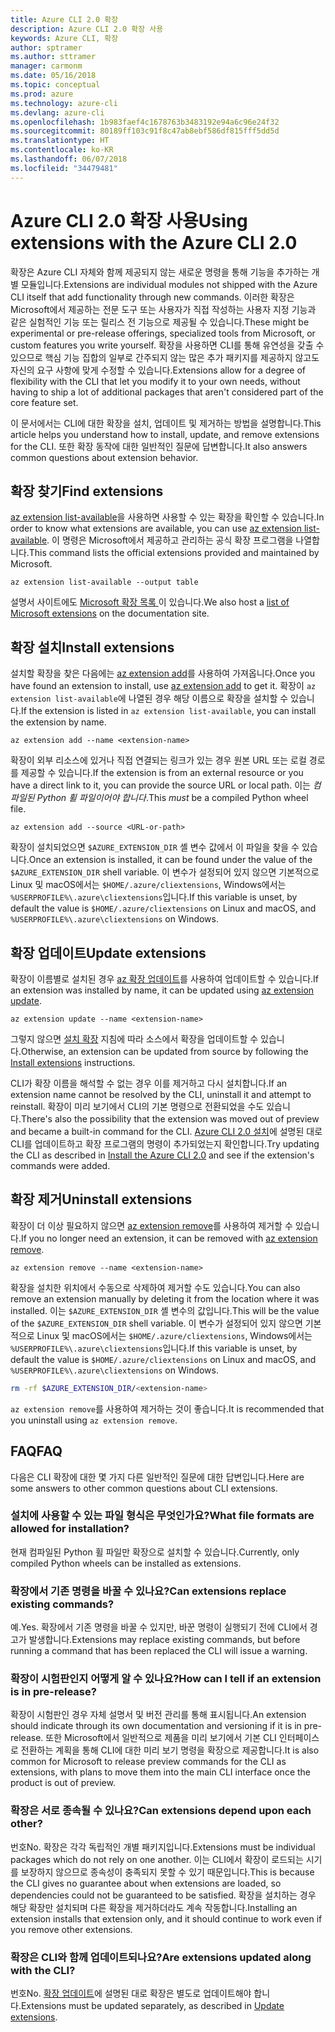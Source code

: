 ```yaml
---
title: Azure CLI 2.0 확장
description: Azure CLI 2.0 확장 사용
keywords: Azure CLI, 확장
author: sptramer
ms.author: sttramer
manager: carmonm
ms.date: 05/16/2018
ms.topic: conceptual
ms.prod: azure
ms.technology: azure-cli
ms.devlang: azure-cli
ms.openlocfilehash: 1b983faef4c1678763b3483192e94a6c96e24f32
ms.sourcegitcommit: 80189ff103c91f8c47ab8ebf586df815fff5dd5d
ms.translationtype: HT
ms.contentlocale: ko-KR
ms.lasthandoff: 06/07/2018
ms.locfileid: "34479481"
---
```

# <a name="using-extensions-with-the-azure-cli-20"></a><span data-ttu-id="b594f-104">Azure CLI 2.0 확장 사용</span><span class="sxs-lookup"><span data-stu-id="b594f-104">Using extensions with the Azure CLI 2.0</span></span>

<span data-ttu-id="b594f-105">확장은 Azure CLI 자체와 함께 제공되지 않는 새로운 명령을 통해 기능을 추가하는 개별 모듈입니다.</span><span class="sxs-lookup"><span data-stu-id="b594f-105">Extensions are individual modules not shipped with the Azure CLI itself that add functionality through new commands.</span></span> <span data-ttu-id="b594f-106">이러한 확장은 Microsoft에서 제공하는 전문 도구 또는 사용자가 직접 작성하는 사용자 지정 기능과 같은 실험적인 기능 또는 릴리스 전 기능으로 제공될 수 있습니다.</span><span class="sxs-lookup"><span data-stu-id="b594f-106">These might be experimental or pre-release offerings, specialized tools from Microsoft, or custom features you write yourself.</span></span> <span data-ttu-id="b594f-107">확장을 사용하면 CLI를 통해 유연성을 갖출 수 있으므로 핵심 기능 집합의 일부로 간주되지 않는 많은 추가 패키지를 제공하지 않고도 자신의 요구 사항에 맞게 수정할 수 있습니다.</span><span class="sxs-lookup"><span data-stu-id="b594f-107">Extensions allow for a degree of flexibility with the CLI that let you modify it to your own needs, without having to ship a lot of additional packages that aren't considered part of the core feature set.</span></span>

<span data-ttu-id="b594f-108">이 문서에서는 CLI에 대한 확장을 설치, 업데이트 및 제거하는 방법을 설명합니다.</span><span class="sxs-lookup"><span data-stu-id="b594f-108">This article helps you understand how to install, update, and remove extensions for the CLI.</span></span> <span data-ttu-id="b594f-109">또한 확장 동작에 대한 일반적인 질문에 답변합니다.</span><span class="sxs-lookup"><span data-stu-id="b594f-109">It also answers common questions about extension behavior.</span></span>

## <a name="find-extensions"></a><span data-ttu-id="b594f-110">확장 찾기</span><span class="sxs-lookup"><span data-stu-id="b594f-110">Find extensions</span></span>

<span data-ttu-id="b594f-111">[az extension list-available](/cli/azure/extension#az-extension-list-available)을 사용하면 사용할 수 있는 확장을 확인할 수 있습니다.</span><span class="sxs-lookup"><span data-stu-id="b594f-111">In order to know what extensions are available, you can use [az extension list-available](/cli/azure/extension#az-extension-list-available).</span></span> <span data-ttu-id="b594f-112">이 명령은 Microsoft에서 제공하고 관리하는 공식 확장 프로그램을 나열합니다.</span><span class="sxs-lookup"><span data-stu-id="b594f-112">This command lists the official extensions provided and maintained by Microsoft.</span></span>

```azurecli-interactive
az extension list-available --output table
```

<span data-ttu-id="b594f-113">설명서 사이트에도 [ Microsoft 확장 목록 ](azure-cli-extensions-list.md)이 있습니다.</span><span class="sxs-lookup"><span data-stu-id="b594f-113">We also host a [list of Microsoft extensions](azure-cli-extensions-list.md) on the documentation site.</span></span>

## <a name="install-extensions"></a><span data-ttu-id="b594f-114">확장 설치</span><span class="sxs-lookup"><span data-stu-id="b594f-114">Install extensions</span></span>

<span data-ttu-id="b594f-115">설치할 확장을 찾은 다음에는 [az extension add](https://docs.microsoft.com/cli/azure/extension#az-extension-add)를 사용하여 가져옵니다.</span><span class="sxs-lookup"><span data-stu-id="b594f-115">Once you have found an extension to install, use [az extension add](https://docs.microsoft.com/cli/azure/extension#az-extension-add) to get it.</span></span> <span data-ttu-id="b594f-116">확장이 `az extension list-available`에 나열된 경우 해당 이름으로 확장을 설치할 수 있습니다.</span><span class="sxs-lookup"><span data-stu-id="b594f-116">If the extension is listed in `az extension list-available`, you can install the extension by name.</span></span>

```azurecli-interactive
az extension add --name <extension-name>
```

<span data-ttu-id="b594f-117">확장이 외부 리소스에 있거나 직접 연결되는 링크가 있는 경우 원본 URL 또는 로컬 경로를 제공할 수 있습니다.</span><span class="sxs-lookup"><span data-stu-id="b594f-117">If the extension is from an external resource or you have a direct link to it, you can provide the source URL or local path.</span></span> <span data-ttu-id="b594f-118">이는 _컴파일된 Python 휠 파일이어야 합니다_.</span><span class="sxs-lookup"><span data-stu-id="b594f-118">This _must_ be a compiled Python wheel file.</span></span>

```azurecli-interactive
az extension add --source <URL-or-path>
```

<span data-ttu-id="b594f-119">확장이 설치되었으면 `$AZURE_EXTENSION_DIR` 셸 변수 값에서 이 파일을 찾을 수 있습니다.</span><span class="sxs-lookup"><span data-stu-id="b594f-119">Once an extension is installed, it can be found under the value of the `$AZURE_EXTENSION_DIR` shell variable.</span></span> <span data-ttu-id="b594f-120">이 변수가 설정되어 있지 않으면 기본적으로 Linux 및 macOS에서는 `$HOME/.azure/cliextensions`, Windows에서는 `%USERPROFILE%\.azure\cliextensions`입니다.</span><span class="sxs-lookup"><span data-stu-id="b594f-120">If this variable is unset, by default the value is `$HOME/.azure/cliextensions` on Linux and macOS, and `%USERPROFILE%\.azure\cliextensions` on Windows.</span></span>

## <a name="update-extensions"></a><span data-ttu-id="b594f-121">확장 업데이트</span><span class="sxs-lookup"><span data-stu-id="b594f-121">Update extensions</span></span>

<span data-ttu-id="b594f-122">확장이 이름별로 설치된 경우 [az 확장 업데이트](https://docs.microsoft.com/cli/azure/extension#az-extension-update)를 사용하여 업데이트할 수 있습니다.</span><span class="sxs-lookup"><span data-stu-id="b594f-122">If an extension was installed by name, it can be updated using [az extension update](https://docs.microsoft.com/cli/azure/extension#az-extension-update).</span></span>

```azurecli-interactive
az extension update --name <extension-name>
```

<span data-ttu-id="b594f-123">그렇지 않으면 [설치 확장](#install-extensions) 지침에 따라 소스에서 확장을 업데이트할 수 있습니다.</span><span class="sxs-lookup"><span data-stu-id="b594f-123">Otherwise, an extension can be updated from source by following the [Install extensions](#install-extensions) instructions.</span></span>

<span data-ttu-id="b594f-124">CLI가 확장 이름을 해석할 수 없는 경우 이를 제거하고 다시 설치합니다.</span><span class="sxs-lookup"><span data-stu-id="b594f-124">If an extension name cannot be resolved by the CLI, uninstall it and attempt to reinstall.</span></span> <span data-ttu-id="b594f-125">확장이 미리 보기에서 CLI의 기본 명령으로 전환되었을 수도 있습니다.</span><span class="sxs-lookup"><span data-stu-id="b594f-125">There's also the possibility that the extension was moved out of preview and became a built-in command for the CLI.</span></span> <span data-ttu-id="b594f-126">[Azure CLI 2.0 설치](install-azure-cli.md)에 설명된 대로 CLI를 업데이트하고 확장 프로그램의 명령이 추가되었는지 확인합니다.</span><span class="sxs-lookup"><span data-stu-id="b594f-126">Try updating the CLI as described in [Install the Azure CLI 2.0](install-azure-cli.md) and see if the extension's commands were added.</span></span> 

## <a name="uninstall-extensions"></a><span data-ttu-id="b594f-127">확장 제거</span><span class="sxs-lookup"><span data-stu-id="b594f-127">Uninstall extensions</span></span>

<span data-ttu-id="b594f-128">확장이 더 이상 필요하지 않으면 [az extension remove](https://docs.microsoft.com/cli/azure/extension#az-extension-remove)를 사용하여 제거할 수 있습니다.</span><span class="sxs-lookup"><span data-stu-id="b594f-128">If you no longer need an extension, it can be removed with [az extension remove](https://docs.microsoft.com/cli/azure/extension#az-extension-remove).</span></span>

```azurecli-interactive
az extension remove --name <extension-name>
```

<span data-ttu-id="b594f-129">확장을 설치한 위치에서 수동으로 삭제하여 제거할 수도 있습니다.</span><span class="sxs-lookup"><span data-stu-id="b594f-129">You can also remove an extension manually by deleting it from the location where it was installed.</span></span> <span data-ttu-id="b594f-130">이는 `$AZURE_EXTENSION_DIR` 셸 변수의 값입니다.</span><span class="sxs-lookup"><span data-stu-id="b594f-130">This will be the value of the `$AZURE_EXTENSION_DIR` shell variable.</span></span> <span data-ttu-id="b594f-131">이 변수가 설정되어 있지 않으면 기본적으로 Linux 및 macOS에서는 `$HOME/.azure/cliextensions`, Windows에서는 `%USERPROFILE%\.azure\cliextensions`입니다.</span><span class="sxs-lookup"><span data-stu-id="b594f-131">If this variable is unset, by default the value is `$HOME/.azure/cliextensions` on Linux and macOS, and `%USERPROFILE%\.azure\cliextensions` on Windows.</span></span>

```bash
rm -rf $AZURE_EXTENSION_DIR/<extension-name>
```

<span data-ttu-id="b594f-132">`az extension remove`를 사용하여 제거하는 것이 좋습니다.</span><span class="sxs-lookup"><span data-stu-id="b594f-132">It is recommended that you uninstall using `az extension remove`.</span></span>

## <a name="faq"></a><span data-ttu-id="b594f-133">FAQ</span><span class="sxs-lookup"><span data-stu-id="b594f-133">FAQ</span></span>

<span data-ttu-id="b594f-134">다음은 CLI 확장에 대한 몇 가지 다른 일반적인 질문에 대한 답변입니다.</span><span class="sxs-lookup"><span data-stu-id="b594f-134">Here are some answers to other common questions about CLI extensions.</span></span>

### <a name="what-file-formats-are-allowed-for-installation"></a><span data-ttu-id="b594f-135">설치에 사용할 수 있는 파일 형식은 무엇인가요?</span><span class="sxs-lookup"><span data-stu-id="b594f-135">What file formats are allowed for installation?</span></span>

<span data-ttu-id="b594f-136">현재 컴파일된 Python 휠 파일만 확장으로 설치할 수 있습니다.</span><span class="sxs-lookup"><span data-stu-id="b594f-136">Currently, only compiled Python wheels can be installed as extensions.</span></span>

### <a name="can-extensions-replace-existing-commands"></a><span data-ttu-id="b594f-137">확장에서 기존 명령을 바꿀 수 있나요?</span><span class="sxs-lookup"><span data-stu-id="b594f-137">Can extensions replace existing commands?</span></span>

<span data-ttu-id="b594f-138">예.</span><span class="sxs-lookup"><span data-stu-id="b594f-138">Yes.</span></span> <span data-ttu-id="b594f-139">확장에서 기존 명령을 바꿀 수 있지만, 바꾼 명령이 실행되기 전에 CLI에서 경고가 발생합니다.</span><span class="sxs-lookup"><span data-stu-id="b594f-139">Extensions may replace existing commands, but before running a command that has been replaced the CLI will issue a warning.</span></span>

### <a name="how-can-i-tell-if-an-extension-is-in-pre-release"></a><span data-ttu-id="b594f-140">확장이 시험판인지 어떻게 알 수 있나요?</span><span class="sxs-lookup"><span data-stu-id="b594f-140">How can I tell if an extension is in pre-release?</span></span>

<span data-ttu-id="b594f-141">확장이 시험판인 경우 자체 설명서 및 버전 관리를 통해 표시됩니다.</span><span class="sxs-lookup"><span data-stu-id="b594f-141">An extension should indicate through its own documentation and versioning if it is in pre-release.</span></span> <span data-ttu-id="b594f-142">또한 Microsoft에서 일반적으로 제품을 미리 보기에서 기본 CLI 인터페이스로 전환하는 계획을 통해 CLI에 대한 미리 보기 명령을 확장으로 제공합니다.</span><span class="sxs-lookup"><span data-stu-id="b594f-142">It is also common for Microsoft to release preview commands for the CLI as extensions, with plans to move them into the main CLI interface once the product is out of preview.</span></span>

### <a name="can-extensions-depend-upon-each-other"></a><span data-ttu-id="b594f-143">확장은 서로 종속될 수 있나요?</span><span class="sxs-lookup"><span data-stu-id="b594f-143">Can extensions depend upon each other?</span></span>

<span data-ttu-id="b594f-144">번호</span><span class="sxs-lookup"><span data-stu-id="b594f-144">No.</span></span> <span data-ttu-id="b594f-145">확장은 각각 독립적인 개별 패키지입니다.</span><span class="sxs-lookup"><span data-stu-id="b594f-145">Extensions must be individual packages which do not rely on one another.</span></span> <span data-ttu-id="b594f-146">이는 CLI에서 확장이 로드되는 시기를 보장하지 않으므로 종속성이 충족되지 못할 수 있기 때문입니다.</span><span class="sxs-lookup"><span data-stu-id="b594f-146">This is because the CLI gives no guarantee about when extensions are loaded, so dependencies could not be guaranteed to be satisfied.</span></span> <span data-ttu-id="b594f-147">확장을 설치하는 경우 해당 확장만 설치되며 다른 확장을 제거하더라도 계속 작동합니다.</span><span class="sxs-lookup"><span data-stu-id="b594f-147">Installing an extension installs that extension only, and it should continue to work even if you remove other extensions.</span></span>

### <a name="are-extensions-updated-along-with-the-cli"></a><span data-ttu-id="b594f-148">확장은 CLI와 함께 업데이트되나요?</span><span class="sxs-lookup"><span data-stu-id="b594f-148">Are extensions updated along with the CLI?</span></span>

<span data-ttu-id="b594f-149">번호</span><span class="sxs-lookup"><span data-stu-id="b594f-149">No.</span></span> <span data-ttu-id="b594f-150">[확장 업데이트](#update-extensions)에 설명된 대로 확장은 별도로 업데이트해야 합니다.</span><span class="sxs-lookup"><span data-stu-id="b594f-150">Extensions must be updated separately, as described in [Update extensions](#update-extensions).</span></span>
